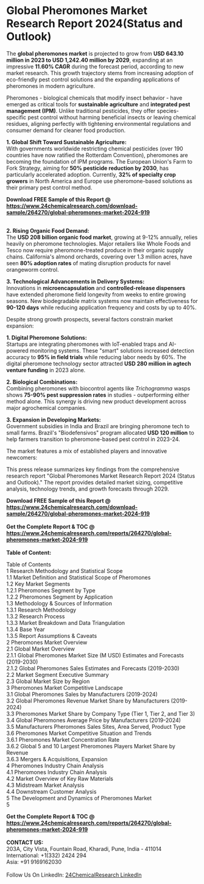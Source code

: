 <h1>Global Pheromones Market Research Report 2024(Status and Outlook)</h1><p>The <strong>global pheromones market</strong> is projected to grow from <strong>USD 643.10 million in 2023 to USD 1,242.40 million by 2029</strong>, expanding at an impressive <strong>11.60% CAGR</strong> during the forecast period, according to new market research. This growth trajectory stems from increasing adoption of eco-friendly pest control solutions and the expanding applications of pheromones in modern agriculture.</p><p>Pheromones - biological chemicals that modify insect behavior - have emerged as critical tools for <strong>sustainable agriculture</strong> and <strong>integrated pest management (IPM)</strong>. Unlike traditional pesticides, they offer species-specific pest control without harming beneficial insects or leaving chemical residues, aligning perfectly with tightening environmental regulations and consumer demand for cleaner food production.</p><p><strong>1. Global Shift Toward Sustainable Agriculture:</strong><br>
With governments worldwide restricting chemical pesticides (over 190 countries have now ratified the Rotterdam Convention), pheromones are becoming the foundation of IPM programs. The European Union's Farm to Fork Strategy, aiming for <strong>50% pesticide reduction by 2030</strong>, has particularly accelerated adoption. Currently, <strong>32% of specialty crop growers</strong> in North America and Europe use pheromone-based solutions as their primary pest control method.</p><div><b>Download FREE Sample of this Report @ 
            <a href="https://www.24chemicalresearch.com/download-sample/264270/global-pheromones-market-2024-919">
            https://www.24chemicalresearch.com/download-sample/264270/global-pheromones-market-2024-919</a></b></div><br><p><strong>2. Rising Organic Food Demand:</strong><br>
The <strong>USD 208 billion organic food market</strong>, growing at 9-12% annually, relies heavily on pheromone technologies. Major retailers like Whole Foods and Tesco now require pheromone-treated produce in their organic supply chains. California's almond orchards, covering over 1.3 million acres, have seen <strong>80% adoption rates</strong> of mating disruption products for navel orangeworm control.</p><p><strong>3. Technological Advancements in Delivery Systems:</strong><br>
Innovations in <strong>microencapsulation</strong> and <strong>controlled-release dispensers</strong> have extended pheromone field longevity from weeks to entire growing seasons. New biodegradable matrix systems now maintain effectiveness for <strong>90-120 days</strong> while reducing application frequency and costs by up to 40%.</p><p>Despite strong growth prospects, several factors constrain market expansion:</p><p><strong>1. Digital Pheromone Solutions:</strong><br>
Startups are integrating pheromones with IoT-enabled traps and AI-powered monitoring systems. These "smart" solutions increased detection accuracy to <strong>95% in field trials</strong> while reducing labor needs by 60%. The digital pheromone technology sector attracted <strong>USD 280 million in agtech venture funding</strong> in 2023 alone.</p><p><strong>2. Biological Combinations:</strong><br>
Combining pheromones with biocontrol agents like <em>Trichogramma</em> wasps shows <strong>75-90% pest suppression rates</strong> in studies - outperforming either method alone. This synergy is driving new product development across major agrochemical companies.</p><p><strong>3. Expansion in Developing Markets:</strong><br>
Government subsidies in India and Brazil are bringing pheromone tech to small farms. Brazil's "Biodefensivos" program allocated <strong>USD 120 million</strong> to help farmers transition to pheromone-based pest control in 2023-24.</p><p>The market features a mix of established players and innovative newcomers:</p><p>This press release summarizes key findings from the comprehensive research report "Global Pheromones Market Research Report 2024 (Status and Outlook)." The report provides detailed market sizing, competitive analysis, technology trends, and growth forecasts through 2029.</p><div><b>Download FREE Sample of this Report @ 
            <a href="https://www.24chemicalresearch.com/download-sample/264270/global-pheromones-market-2024-919">
            https://www.24chemicalresearch.com/download-sample/264270/global-pheromones-market-2024-919</a></b></div><br><div><b>Get the Complete Report & TOC @ 
            <a href="https://www.24chemicalresearch.com/reports/264270/global-pheromones-market-2024-919">
            https://www.24chemicalresearch.com/reports/264270/global-pheromones-market-2024-919</a></b></div><br>
            <b>Table of Content:</b><p>Table of Contents<br />
1 Research Methodology and Statistical Scope<br />
1.1 Market Definition and Statistical Scope of Pheromones<br />
1.2 Key Market Segments<br />
1.2.1 Pheromones Segment by Type<br />
1.2.2 Pheromones Segment by Application<br />
1.3 Methodology & Sources of Information<br />
1.3.1 Research Methodology<br />
1.3.2 Research Process<br />
1.3.3 Market Breakdown and Data Triangulation<br />
1.3.4 Base Year<br />
1.3.5 Report Assumptions & Caveats<br />
2 Pheromones Market Overview<br />
2.1 Global Market Overview<br />
2.1.1 Global Pheromones Market Size (M USD) Estimates and Forecasts (2019-2030)<br />
2.1.2 Global Pheromones Sales Estimates and Forecasts (2019-2030)<br />
2.2 Market Segment Executive Summary<br />
2.3 Global Market Size by Region<br />
3 Pheromones Market Competitive Landscape<br />
3.1 Global Pheromones Sales by Manufacturers (2019-2024)<br />
3.2 Global Pheromones Revenue Market Share by Manufacturers (2019-2024)<br />
3.3 Pheromones Market Share by Company Type (Tier 1, Tier 2, and Tier 3)<br />
3.4 Global Pheromones Average Price by Manufacturers (2019-2024)<br />
3.5 Manufacturers Pheromones Sales Sites, Area Served, Product Type<br />
3.6 Pheromones Market Competitive Situation and Trends<br />
3.6.1 Pheromones Market Concentration Rate<br />
3.6.2 Global 5 and 10 Largest Pheromones Players Market Share by Revenue<br />
3.6.3 Mergers & Acquisitions, Expansion<br />
4 Pheromones Industry Chain Analysis<br />
4.1 Pheromones Industry Chain Analysis<br />
4.2 Market Overview of Key Raw Materials<br />
4.3 Midstream Market Analysis<br />
4.4 Downstream Customer Analysis<br />
5 The Development and Dynamics of Pheromones Market <br />
5</p><div><b>Get the Complete Report & TOC @ 
            <a href="https://www.24chemicalresearch.com/reports/264270/global-pheromones-market-2024-919">
            https://www.24chemicalresearch.com/reports/264270/global-pheromones-market-2024-919</a></b></div><br><b>CONTACT US:</b><br>
            203A, City Vista, Fountain Road, Kharadi, Pune, India - 411014<br>
            International: +1(332) 2424 294<br>
            Asia: +91 9169162030 <br><br>
            Follow Us On LinkedIn: <a href="https://www.linkedin.com/company/24chemicalresearch/">24ChemicalResearch LinkedIn</a>